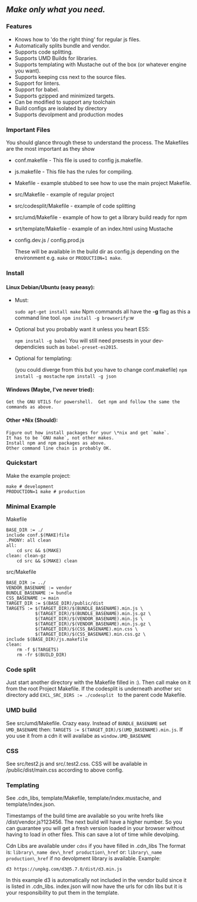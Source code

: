 
## *Make only what you need.*

### Features

* Knows how to 'do the right thing' for regular js files.
* Automatically splits bundle and vendor.
* Supports code splitting.
* Supports UMD Builds for libraries.
* Supports templating with Mustache out of the box (or whatever engine you want).
* Supports keeping css next to the source files.
* Support for linters.
* Support for babel.
* Supports gzipped and minimized targets.
* Can be modified to support any toolchain
* Build configs are isolated by directory
* Supports devolpment and production modes

### Important Files

You should glance through these to understand the process.
The Makefiles are the most important as they show 

* conf.makefile - This file is used to config js.makefile.
* js.makefile - This file has the rules for compiling.
* Makefile - example stubbed to see how to use the main project Makefile.
* src/Makefile - example of regular project
* src/codesplit/Makefile - example of code splitting
* src/umd/Makefile - example of how to get a library build ready for npm
* srt/template/Makefile - example of an index.html using Mustache
* config.dev.js / config.prod.js 

    These will be available in the build dir as config.js depending on the 
    environment e.g. `make` or `PRODUCTION=1 make`.
    
### Install

#### Linux Debian/Ubuntu (easy peasy):

* Must:

   `sudo apt-get install make`
   Npm commands all have the **-g** flag as this a command line tool.
   `npm install -g browserify`:w

* Optional but you probably want it unless you heart ES5:

    `npm install -g babel`
    You will still need presests in your dev-dependicies such as `babel-preset-es2015`.

* Optional for templating:

    (you could diverge from this but you have to change conf.makefile)
    `npm install -g mostache`
    `npm install -g json`

#### Windows (Maybe, I've never tried):

    Get the GNU UTILS for powershell.  Get npm and follow the same the commands as above.

#### Other \*Nix (Should):

    Figure out how install packages for your \*nix and get `make`.
    It has to be `GNU make`, not other makes.
    Install npm and npm packages as above.
    Other command line chain is probably OK.

### Quickstart
Make the example project:
```shell
make # development
PRODUCTION=1 make # production
```

### Minimal Example
Makefile
```make
BASE_DIR := ./
include conf.$(MAKE)file
.PHONY: all clean
all: 
    cd src && $(MAKE)
clean: clean-gz
	cd src && $(MAKE) clean
```

src/Makefile
```make
BASE_DIR := ../
VENDOR_BASENAME := vendor
BUNDLE_BASENAME := bundle
CSS_BASENAME := main
TARGET_DIR := $(BASE_DIR)/public/dist
TARGETS := $(TARGET_DIR)/$(BUNDLE_BASENAME).min.js \
		   $(TARGET_DIR)/$(BUNDLE_BASENAME).min.js.gz \
		   $(TARGET_DIR)/$(VENDOR_BASENAME).min.js \
		   $(TARGET_DIR)/$(VENDOR_BASENAME).min.js.gz \
		   $(TARGET_DIR)/$(CSS_BASENAME).min.css \
		   $(TARGET_DIR)/$(CSS_BASENAME).min.css.gz \
include $(BASE_DIR)/js.makefile
clean:
	rm -f $(TARGETS)
	rm -fr $(BUILD_DIR)
```

### Code split

Just start another directory with the Makefile filled in :).
Then call make on it from the root Project Makefile. If the codesplit
is underneath another src directory add `EXCL_SRC_DIRS := ./codesplit `
to the parent code Makefile.

### UMD build

See src/umd/Makefile. Crazy easy.  Instead of `BUNDLE_BASENAME` set `UMD_BASENAME`
then: `TARGETS := $(TARGET_DIR)/$(UMD_BASENAME).min.js`. If you use it from a
cdn it will availabe as `window.UMD_BASENAME`

### CSS

See src/test2.js and src/.test2.css. CSS will be available 
in /public/dist/main.css according to above config.

### Templating
See .cdn\_libs, template/Makefile, template/index.mustache, and template/index.json.

Timestamps of the build time are available so you write hrefs like
/dist/vendor.js?123456. The next build will have a higher number. So you
can guarantee you will get a fresh version loaded in your browser without having to load
in other files. This can save a lot of time while devolping.

Cdn Libs are available under `cdns` if you have filled in .cdn\_libs
The format is:
`library\_name dev\_href production\_href`
or:
`library\_name production\_href` if no devolpment
library is available.
Example:
```
d3 https://unpkg.com/d3@5.7.0/dist/d3.min.js
```
In this example d3 is automatically not included in the vendor build
since it is listed in .cdn\_libs. index.json will now have the urls for cdn
libs but it is your responsibility to put them in the template.



